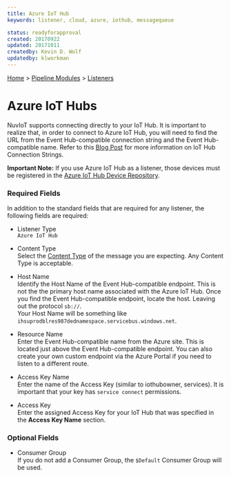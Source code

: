 ```yaml
---
title: Azure IoT Hub
keywords: listener, cloud, azure, iothub, messagequeue

status: readyforapproval
created: 20170922
updated: 20171011
createdby: Kevin D. Wolf
updatedby: klworkman
---
```

[Home](../../Index.md) > [Pipeline Modules](../Index.md) > [Listeners](../Listener.md)

# Azure IoT Hubs

NuvIoT supports connecting directly to your IoT Hub.  It is important to realize that, in order to connect to Azure IoT Hub,
you will need to find the URL from the Event Hub-compatible connection string and the Event Hub-compatible name. Refer to this [Blog Post](https://blogs.msdn.microsoft.com/iotdev/2017/05/09/understand-different-connection-strings-in-azure-iot-hub/) for more information on IoT Hub Connection Strings.  

**Important Note:** If you use Azure IoT Hub as a listener, those devices must be registered in the [Azure IoT Hub Device Repository](../../Devices/AzureIoTHubDeviceRepo.md).

### Required Fields

In addition to the standard fields that are required for any listener, the following fields are required:

* Listener Type  
`Azure IoT Hub`

* Content Type  
Select the [Content Type](../../Messaging/ContentTypes.md) of the message you are expecting.  Any Content Type is acceptable.

* Host Name  
Identify the Host Name of the Event Hub-compatible endpoint.  This is not the the primary host name associated with the Azure IoT Hub. 
Once you find the Event Hub-compatible endpoint, locate the host.  Leaving out the protocol `sb://`.  
Your Host Name will be something like `ihsuprodblres987dednamespace.servicebus.windows.net`.

* Resource Name    
Enter the Event Hub-compatible name from the Azure site.  This is located just above the Event Hub-compatible endpoint. 
You can also create your own custom endpoint via the Azure Portal if you need to listen to a different route.

* Access Key Name  
Enter the name of the Access Key (similar to iothubowner, services).  It is important that your key has `service connect` permissions.

* Access Key  
Enter the assigned Access Key for your IoT Hub that was specified in the **Access Key Name** section.

### Optional Fields
* Consumer Group    
If you do not add a Consumer Group, the `$Default` Consumer Group will be used.
